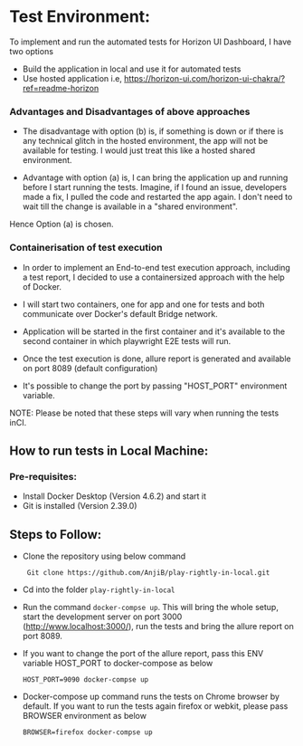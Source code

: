 
# Test Environment: 

To implement and run the automated tests for Horizon UI Dashboard, I have two options 

* Build the application in local and use it for automated tests
* Use hosted application i.e, https://horizon-ui.com/horizon-ui-chakra/?ref=readme-horizon

### Advantages and Disadvantages of above approaches

- The disadvantage with option (b) is, if something is down or if there is any technical glitch in the hosted environment, the app will not be available for testing. I would just treat this like a hosted shared environment.

- Advantage with option (a) is, I can bring the application up and running before I start running the tests. Imagine, if I found an issue, developers made a fix, I pulled the code and restarted the app again. I don't need to wait till the change is available in a "shared environment". 

Hence Option (a) is chosen.

### Containerisation of test execution

- In order to implement an End-to-end test execution approach, including a test report, I decided to use a containersized approach with the help of Docker. 
- I will start two containers, one for app and one for tests and both communicate over Docker's default Bridge network.
- Application will be started in the first container and it's available to the second container in which playwright E2E tests will run. 
- Once the test execution is done, allure report is generated and available on port 8089 (default configuration)

- It's possible to change the port by passing "HOST_PORT" environment variable. 

NOTE: Please be noted that these steps will vary when running the tests inCI.

## How to run tests in Local Machine:

### Pre-requisites:

* Install Docker Desktop (Version 4.6.2) and start it
* Git is installed (Version 2.39.0)

## Steps to Follow:

* Clone the repository using below command

   ``` Git clone https://github.com/AnjiB/play-rightly-in-local.git```


* Cd into the folder ```play-rightly-in-local```
* Run the command ```docker-compse up```. This will bring the whole setup, start the development server on port 3000 (http://www.localhost:3000/), run the tests and bring the allure report on port 8089. 
* If you want to change the port of the allure report, pass this ENV variable HOST_PORT to docker-compose as below

  ```HOST_PORT=9090 docker-compse up```

* Docker-compose up command runs the tests on Chrome browser by default. If you want to run the tests again firefox or webkit, please pass BROWSER environment as below

  ```BROWSER=firefox docker-compse up```
